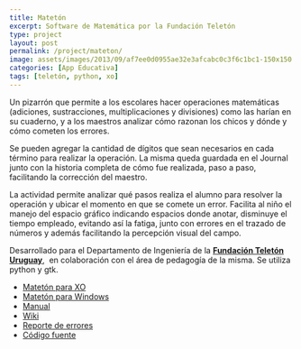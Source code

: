 ```yaml
---
title: Matetón
excerpt: Software de Matemática por la Fundación Teletón
type: project
layout: post
permalink: /project/mateton/
image: assets/images/2013/09/af7ee0d0955ae32e3afcabc0c3f6c1bc1-150x150.png
categories: [App Educativa]
tags: [teletón, python, xo]
---
```

Un pizarrón que permite a los escolares hacer operaciones matemáticas (adiciones, sustracciones, multiplicaciones y divisiones) como las harían en su cuaderno, y a los maestros analizar cómo razonan los chicos y dónde y cómo cometen los errores. 

Se pueden agregar la cantidad de dígitos que sean necesarios en cada término para realizar la operación. La misma queda guardada en el Journal junto con la historia completa de cómo fue realizada, paso a paso, facilitando la corrección del maestro. 

La actividad permite analizar qué pasos realiza el alumno para resolver la operación y ubicar el momento en que se comete un error. Facilita al niño el manejo del espacio gráfico indicando espacios donde anotar, disminuye el tiempo empleado, evitando así la fatiga, junto con errores en el trazado de números y además facilitando la percepción visual del campo.

Desarrollado para el Departamento de Ingeniería de la **[Fundación Teletón Uruguay](http://www.teleton.org.uy)**,  en colaboración con el área de pedagogía de la misma. Se utiliza python y gtk.

- [Matetón para XO](https://activities.sugarlabs.org/en-US/sugar/addon/4446)
- [Matetón para Windows](assets/store/Mateton-5.exe)
- [Manual](assets/store/Manual-Mateton.pdf)
- [Wiki](http://wiki.sugarlabs.org/go/Activities/Mateton)
- [Reporte de errores](https://bugs.sugarlabs.org/newticket?component=Mateton)
- [Código fuente](http://git.sugarlabs.org/mateton)